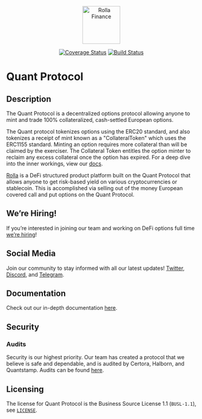 <p align="center">
  <img src="https://ipfs.io/ipfs/QmX35KXQ8etfbHa9JuoktWuECUgTQh1LShvNLg8TjVaSfT" height="100" width="100" alt="Rolla Finance" />
</p>

<p align="center">
  <a href='https://coveralls.io/github/RollaProject/quant-protocol?branch=main'><img src='https://coveralls.io/repos/github/RollaProject/quant-protocol/badge.svg?branch=main&amp;t=Sr1yT2' alt='Coverage Status' /></a>
  <a href='https://github.com/RollaProject/quant-protocol/actions'><img src='https://github.com/RollaProject/quant-protocol/workflows/CI/badge.svg' alt='Build Status' /></a>
</p>

# Quant Protocol

## Description        
 
The Quant Protocol is a decentralized options protocol allowing anyone to mint and trade 100% collateralized, cash-settled European options.
 
The Quant protocol tokenizes options using the ERC20 standard, and also tokenizes a receipt of mint known as a "CollateralToken" which uses the ERC1155 standard. Minting an option requires more collateral than will be claimed by the exerciser. The Collateral Token entitles the option minter to reclaim any excess collateral once the option has expired. For a deep dive into the inner workings, view our [docs](https://docs.rolla.finance/rolla/quant-protocol/overview).
 
[Rolla](https://rolla.finance) is a DeFi structured product platform built on the Quant Protocol that allows anyone to get risk-based yield on various cryptocurrencies or stablecoin. This is accomplished via selling out of the money European covered call and put options on the Quant Protocol. 
 
 
## We’re Hiring!
 
If you’re interested in joining our team and working on DeFi options full time [we’re hiring](https://jobs.lever.co/QuantLabs)!
 
 
## Social Media
 
Join our community to stay informed with all our latest updates! [Twitter](https://twitter.com/RollaFinance), [Discord](http://discord.gg/DkDw7f5DVj), and [Telegram](https://t.me/RollaANN).
 
 
## Documentation           
 
Check out our in-depth documentation [here](https://docs.rolla.finance/rolla/quant-protocol/overview).               
 
 
## Security
 
 
### Audits
 
Security is our highest priority. Our team has created a protocol that we believe is safe and dependable, and is audited by Certora, Halborn, and Quantstamp. Audits can be found [here](https://docs.rolla.finance/rolla/audit/audit-reports).
 
 
## Licensing 
 
The license for Quant Protocol is the Business Source License 1.1 (`BUSL-1.1`), see <code>[LICENSE](https://github.com/RollaProject/quant-protocol/blob/main/LICENSE)</code>.
